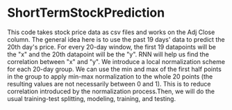 # ShortTermStockPrediction

This code takes stock price data as csv files and works on the Adj Close column.
The general idea here is to use the past 19 days' data to predict the 20th day's price. For every 20-day window, the first 19 datapoints will be the "x" and the 20th datapoint will be the "y". RNN will help us find the correlation between "x" and "y". We introduce a local normalization scheme for each 20-day group. We can use the min and max of the first half points in the group to apply min-max normalization to the whole 20 points (the resulting values are not necessarily between 0 and 1). This is to reduce correlation introduced by the normalization process.Then, we will do the usual training-test splitting, modeling, training, and testing.
